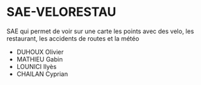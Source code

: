# SAE-VELORESTAU
SAE qui permet de voir sur une carte les points avec des velo, les restaurant, les accidents de routes et la météo 

* DUHOUX Olivier
* MATHIEU Gabin
* LOUNICI Ilyès
* CHAILAN Cyprian
